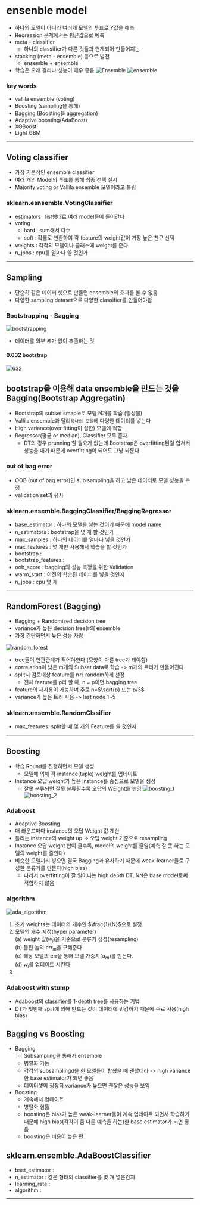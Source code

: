 # ensenble model
- 하나의 모델이 아니라 여러개 모델의 투표로 Y값을 예측
- Regression 문제에서는 평균값으로 예측
- meta - classifier
  - 하나의 classifier가 다른 것들과 연계되어 만들어지는
- stacking (meta - ensemble) 등으로 발전
  - ensemble + ensemble
- 학습은 오래 걸리나 성능이 매우 좋음
![Ensemble](../img/ensemble.png)
![ensemble](../img/ensemble_2.png)

### key words
- vallila ensemble (voting)
- Boosting (sampling을 통해)
- Bagging (Boosting을 aggregation)
- Adaptive boosting(AdaBoost)
- XGBoost
- Light GBM
---
## Voting classifier
- 가장 기본적인 ensemble classifier
- 여러 개의 Model의 투표를 통해 최종 선택 실시
- Majority voting or Vallila ensemble 모델이라고 불림

### sklearn.esnsemble.VotingClassifier
- estimators : list형태로 여러 model들이 들어간다
- voting
  - hard : sum해서 다수
  - soft : 확률로 변환하여 각 feature의 weight값이 가장 높은 친구 선택
- weights : 각각의 모델이나 클래스에 weight를 준다
- n_jobs : cpu를 얼마나 쓸 것인가
---
## Sampling
- 단순히 같은 데이터 셋으로 만들면 ensemble의 효과를 볼 수 없음
- 다양한 sampling dataset으로 다양한 classifier를 만들어야함 

### Bootstrapping - Bagging
![bootstrapping](../img/bootstrapping.png)
- 데이터를 외부 추가 없이 추출하는 것

#### 0.632 bootstrap
![632](../img/632.png)

## bootstrap을 이용해 data ensemble을 만드는 것을 Bagging(Bootstrap Aggregatin)
- Bootstrap의 subset smaple로 모델 N개를 학습 (앙상블)
- Vallila ensemble과 달리`하나의 모델`에 다양한 데이터를 넣는다
- High variance(over fitting이 심한) 모델에 적합
- Regressor(평균 or median), Classifier 모두 존재
  - DT의 경우 prunning 할 필요가 없는데 Bootstrap은 overfitting된걸 합쳐서 성능을 내기 때문에 overfitting이 되어도 그냥 놔둔다

### out of bag error
- OOB (out of bag error)인 sub sampling을 하고 남은 데이터로 모델 성능을 측정
- validation set과 유사

### sklearn.ensemble.BaggingClassifier/BaggingRegressor
- base_estimator : 하나의 모델을 넣는 것이기 때문에 model name
- n_estimators : bootstrap을 몇 개 할 것인가
- max_samples : 하나의 데이터를 얼마나 넣을 것인가
- max_features : 몇 개만 사용해서 학습을 할 것인가
- bootstrap : 
- bootstrap_features : 
- oob_score : bagging의 성능 측정을 위한 Validation
- warm_start : 이전의 학습된 데이터를 넣을 것인지
- n_jobs : cpu 몇 개
---
## RandomForest (Bagging)
- Bagging + Randomized decision tree
- variance가 높은 decision tree들의 ensemble
- 가장 간단하면서 높은 성능 자랑

![random_forest](../img/rf.png)
- tree들이 연관관계가 적어야한다 (모양이 다른 tree가 돼야함)
- correlation이 낮은 m개의 Subset data로 학습 -> m개의 트리가 만들어진다
- split시 검토대상 feature를 n개 random하게 선정
  - 전체 feature를 p라 할 때, n = p이면 bagging tree
- feature의 재사용이 가능하며 주로 n=$\sqrt{p} 또는 p/3$
- variance가 높은 트리 사용 -> last node 1~5

### sklearn.ensemble.RandomClssifier
- max_features: split할 때 몇 개의 Feature를 쓸 것인지

---
## Boosting
- 학습 Round를 진행하면서 모델 생성
  - 모델에 의해 각 instance(tuple) weight를 업데이트
- Instance 오답 weight가 높은 instance를 중심으로 모델을 생성
  - 잘못 분류되면 잘못 분류될수록 오답의 WEIght를 높임
![boosting_1](../img/boosting_1.png)
![boosting_2](../img/boosting_2.png)

### Adaboost
- Adaptive Boosting
- 매 라운드마다 instance의 오답 Weight 값 계산
- 틀리는 instance의 weight up -> 오답 weight 기준으로 resampling
- Instance 오답 weight 합이 클수록, model의 weight를 줄임(예측 잘 못 하는 모델의 weight를 줄인다)
- 비슷한 모델끼리 넣으면 결국 Bagging과 유사하기 때문에 weak-learner들로 구성한 분류기를 만든다(high bias)
  - 따라서 overfitting이 잘 일어나는 high depth DT, NN은 base model로써 적합하지 않음

### algorithm
![ada_algorithm](../img/ada_algorithm.png)
1. 초기 weights는 데이터의 개수인 $\frac{1}{N}$으로 설정
2. 모델의 개수 지정(hyper parameter)  
  (a) weight 값($w_i$)을 기준으로 분류기 생성(resampling)  
  (b) 틀린 놈의 $err_m$을 구해준다  
  (c) 해당 모델의 err을 통해 모델 가중치($\alpha_m$)를 만든다.  
  (d) $w_i$를 업데이트 시킨다
3.

### Adaboost with stump
- Adaboost의 classifier를 1-depth tree를 사용하는 기법
- DT가 첫번째 split에 의해 만드는 것이 데이터에 민감하기 때문에 주로 사용(high bias)

## Bagging vs Boosting
- Bagging
  - Subsampling을 통해서 ensemble
  - 병렬화 가능
  - 각각의 subsamplingd을 한 모델들이 합쳤을 때 괜찮더라 -> high variance한 base estimator가 되면 좋음
  - 데이터셋이 굉장히 variance가 높으면 괜찮은 성능을 보임
- Boosting
  - 계속해서 업데이트
  - 병렬화 힘듦
  - boosting은 bias가 높은 weak-learner들이 계속 업데이트 되면서 학습하기 때문에 high bias(각각이 좀 다른 예측을 하는)한 base estimator가 되면 좋음
  - boosting은 비용이 높은 편

## sklearn.ensemble.AdaBoostClassifier
- bset_estimator : 
- n_estimator : 같은 형태의 classifier를 몇 개 넣은건지
- learning_rate :
- algorithm : 

---
